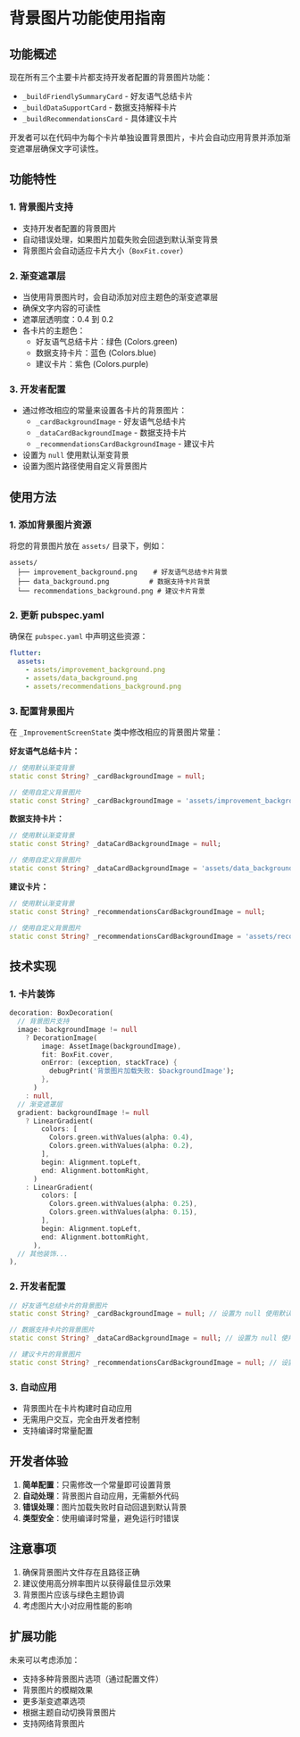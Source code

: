 # 背景图片功能使用指南

## 功能概述

现在所有三个主要卡片都支持开发者配置的背景图片功能：
- `_buildFriendlySummaryCard` - 好友语气总结卡片
- `_buildDataSupportCard` - 数据支持解释卡片  
- `_buildRecommendationsCard` - 具体建议卡片

开发者可以在代码中为每个卡片单独设置背景图片，卡片会自动应用背景并添加渐变遮罩层确保文字可读性。

## 功能特性

### 1. 背景图片支持
- 支持开发者配置的背景图片
- 自动错误处理，如果图片加载失败会回退到默认渐变背景
- 背景图片会自动适应卡片大小（`BoxFit.cover`）

### 2. 渐变遮罩层
- 当使用背景图片时，会自动添加对应主题色的渐变遮罩层
- 确保文字内容的可读性
- 遮罩层透明度：0.4 到 0.2
- 各卡片的主题色：
  - 好友语气总结卡片：绿色 (Colors.green)
  - 数据支持卡片：蓝色 (Colors.blue)
  - 建议卡片：紫色 (Colors.purple)

### 3. 开发者配置
- 通过修改相应的常量来设置各卡片的背景图片：
  - `_cardBackgroundImage` - 好友语气总结卡片
  - `_dataCardBackgroundImage` - 数据支持卡片
  - `_recommendationsCardBackgroundImage` - 建议卡片
- 设置为 `null` 使用默认渐变背景
- 设置为图片路径使用自定义背景图片

## 使用方法

### 1. 添加背景图片资源
将您的背景图片放在 `assets/` 目录下，例如：
```
assets/
  ├── improvement_background.png    # 好友语气总结卡片背景
  ├── data_background.png          # 数据支持卡片背景
  └── recommendations_background.png # 建议卡片背景
```

### 2. 更新 pubspec.yaml
确保在 `pubspec.yaml` 中声明这些资源：
```yaml
flutter:
  assets:
    - assets/improvement_background.png
    - assets/data_background.png
    - assets/recommendations_background.png
```

### 3. 配置背景图片
在 `_ImprovementScreenState` 类中修改相应的背景图片常量：

**好友语气总结卡片：**
```dart
// 使用默认渐变背景
static const String? _cardBackgroundImage = null;

// 使用自定义背景图片
static const String? _cardBackgroundImage = 'assets/improvement_background.png';
```

**数据支持卡片：**
```dart
// 使用默认渐变背景
static const String? _dataCardBackgroundImage = null;

// 使用自定义背景图片
static const String? _dataCardBackgroundImage = 'assets/data_background.png';
```

**建议卡片：**
```dart
// 使用默认渐变背景
static const String? _recommendationsCardBackgroundImage = null;

// 使用自定义背景图片
static const String? _recommendationsCardBackgroundImage = 'assets/recommendations_background.png';
```

## 技术实现

### 1. 卡片装饰
```dart
decoration: BoxDecoration(
  // 背景图片支持
  image: backgroundImage != null 
    ? DecorationImage(
        image: AssetImage(backgroundImage),
        fit: BoxFit.cover,
        onError: (exception, stackTrace) {
          debugPrint('背景图片加载失败: $backgroundImage');
        },
      )
    : null,
  // 渐变遮罩层
  gradient: backgroundImage != null 
    ? LinearGradient(
        colors: [
          Colors.green.withValues(alpha: 0.4),
          Colors.green.withValues(alpha: 0.2),
        ],
        begin: Alignment.topLeft,
        end: Alignment.bottomRight,
      )
    : LinearGradient(
        colors: [
          Colors.green.withValues(alpha: 0.25),
          Colors.green.withValues(alpha: 0.15),
        ],
        begin: Alignment.topLeft,
        end: Alignment.bottomRight,
      ),
  // 其他装饰...
),
```

### 2. 开发者配置
```dart
// 好友语气总结卡片的背景图片
static const String? _cardBackgroundImage = null; // 设置为 null 使用默认渐变，或设置图片路径

// 数据支持卡片的背景图片
static const String? _dataCardBackgroundImage = null; // 设置为 null 使用默认渐变，或设置图片路径

// 建议卡片的背景图片
static const String? _recommendationsCardBackgroundImage = null; // 设置为 null 使用默认渐变，或设置图片路径
```

### 3. 自动应用
- 背景图片在卡片构建时自动应用
- 无需用户交互，完全由开发者控制
- 支持编译时常量配置

## 开发者体验

1. **简单配置**：只需修改一个常量即可设置背景
2. **自动处理**：背景图片自动应用，无需额外代码
3. **错误处理**：图片加载失败时自动回退到默认背景
4. **类型安全**：使用编译时常量，避免运行时错误

## 注意事项

1. 确保背景图片文件存在且路径正确
2. 建议使用高分辨率图片以获得最佳显示效果
3. 背景图片应该与绿色主题协调
4. 考虑图片大小对应用性能的影响

## 扩展功能

未来可以考虑添加：
- 支持多种背景图片选项（通过配置文件）
- 背景图片的模糊效果
- 更多渐变遮罩选项
- 根据主题自动切换背景图片
- 支持网络背景图片

